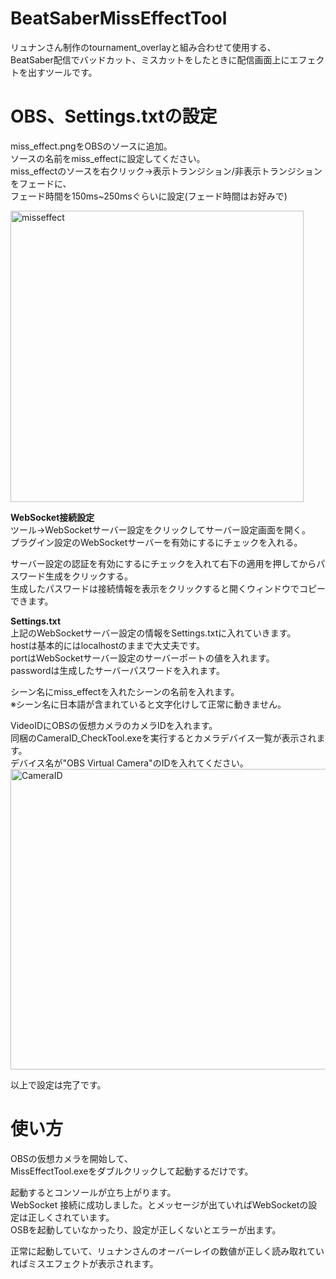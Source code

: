 # BeatSaberMissEffectTool
リュナンさん制作のtournament_overlayと組み合わせて使用する、  
BeatSaber配信でバッドカット、ミスカットをしたときに配信画面上にエフェクトを出すツールです。  

# OBS、Settings.txtの設定
miss_effect.pngをOBSのソースに追加。  
ソースの名前をmiss_effectに設定してください。  
miss_effectのソースを右クリック→表示トランジション/非表示トランジションをフェードに、  
フェード時間を150ms~250msぐらいに設定(フェード時間はお好みで)  
  
<img width="469" height="466" alt="misseffect" src="https://github.com/user-attachments/assets/b2c20387-db9f-4eb3-a44a-fbceb8be96ae" />  
  
__WebSocket接続設定__  
ツール→WebSocketサーバー設定をクリックしてサーバー設定画面を開く。  
プラグイン設定のWebSocketサーバーを有効にするにチェックを入れる。  
  
サーバー設定の認証を有効にするにチェックを入れて右下の適用を押してからパスワード生成をクリックする。  
生成したパスワードは接続情報を表示をクリックすると開くウィンドウでコピーできます。  
  
__Settings.txt__  
上記のWebSocketサーバー設定の情報をSettings.txtに入れていきます。  
hostは基本的にはlocalhostのままで大丈夫です。  
portはWebSocketサーバー設定のサーバーポートの値を入れます。  
passwordは生成したサーバーパスワードを入れます。  
  
シーン名にmiss_effectを入れたシーンの名前を入れます。  
※シーン名に日本語が含まれていると文字化けして正常に動きません。  
  
VideoIDにOBSの仮想カメラのカメラIDを入れます。  
同梱のCameraID_CheckTool.exeを実行するとカメラデバイス一覧が表示されます。  
デバイス名が"OBS Virtual Camera"のIDを入れてください。  
<img width="737" height="481" alt="CameraID" src="https://github.com/user-attachments/assets/419f9d6c-a075-4a64-93f9-04327e6974dc" />  


以上で設定は完了です。  

# 使い方

OBSの仮想カメラを開始して、  
MissEffectTool.exeをダブルクリックして起動するだけです。  
  
起動するとコンソールが立ち上がります。  
WebSocket 接続に成功しました。とメッセージが出ていればWebSocketの設定は正しくされています。  
OSBを起動していなかったり、設定が正しくないとエラーが出ます。  
  
正常に起動していて、リュナンさんのオーバーレイの数値が正しく読み取れていればミスエフェクトが表示されます。
